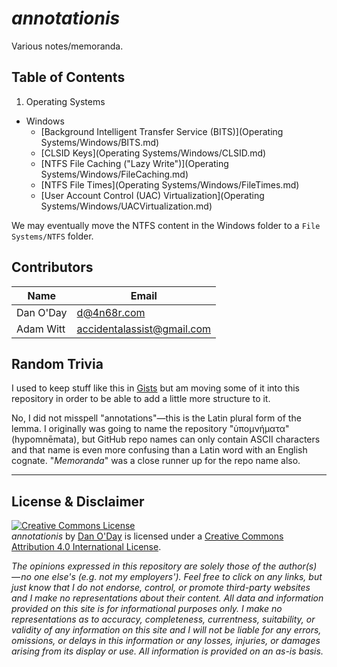 # *annotationis*

Various notes/memoranda.

## Table of Contents

1. Operating Systems
  - Windows
    - [Background Intelligent Transfer Service (BITS)](Operating Systems/Windows/BITS.md)
    - [CLSID Keys](Operating Systems/Windows/CLSID.md)
    - [NTFS File Caching ("Lazy Write")](Operating Systems/Windows/FileCaching.md)
    - [NTFS File Times](Operating Systems/Windows/FileTimes.md)
    - [User Account Control (UAC) Virtualization](Operating Systems/Windows/UACVirtualization.md)

We may eventually move the NTFS content in the Windows folder to a `File Systems/NTFS` folder.

## Contributors

| Name | Email |
| ---- | ----- |
| Dan O'Day | d@4n68r.com |
| Adam Witt | accidentalassist@gmail.com |

## Random Trivia

I used to keep stuff like this in [Gists](https://gist.github.com/danzek) but am moving some of it into this repository in order to be able to add a little more structure to it.

No, I did not misspell "annotations"&mdash;this is the Latin plural form of the lemma. I originally was going to name the repository "ὑπομνήματα" (hypomnēmata), but GitHub repo names can only contain ASCII characters and that name is even more confusing than a Latin word with an English cognate. "*Memoranda*" was a close runner up for the repo name also.

<hr />

## License & Disclaimer

<a rel="license" href="http://creativecommons.org/licenses/by/4.0/"><img alt="Creative Commons License" style="border-width:0" src="https://i.creativecommons.org/l/by/4.0/88x31.png" /></a><br /><span xmlns:dct="http://purl.org/dc/terms/" property="dct:title"><em>annotationis</em></span> by <a xmlns:cc="http://creativecommons.org/ns#" href="https://github.com/danzek/annotationis" property="cc:attributionName" rel="cc:attributionURL">Dan O'Day</a> is licensed under a <a rel="license" href="http://creativecommons.org/licenses/by/4.0/">Creative Commons Attribution 4.0 International License</a>.

*The opinions expressed in this repository are solely those of the author(s) — no one else's (e.g. not my employers'). Feel free to click on any links, but just know that I do not endorse, control, or promote third-party websites and I make no representations about their content. All data and information provided on this site is for informational purposes only. I make no representations as to accuracy, completeness, currentness, suitability, or validity of any information on this site and I will not be liable for any errors, omissions, or delays in this information or any losses, injuries, or damages arising from its display or use. All information is provided on an as-is basis.*
